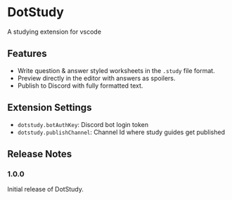 # DotStudy

A studying extension for vscode

## Features

- Write question & answer styled worksheets in the `.study` file format.
- Preview directly in the editor with answers as spoilers.
- Publish to Discord with fully formatted text.


## Extension Settings

* `dotstudy.botAuthKey`: Discord bot login token
* `dotstudy.publishChannel`: Channel Id where study guides get published

## Release Notes
### 1.0.0

Initial release of DotStudy.
